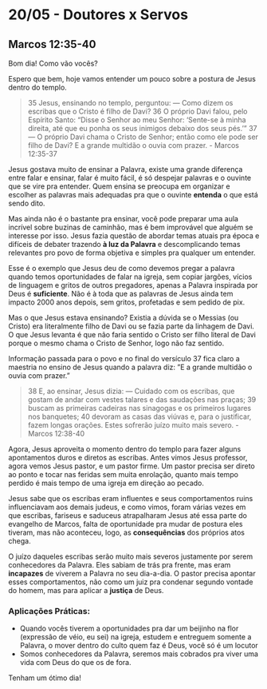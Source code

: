 # 20/05 - Doutores x Servos

## Marcos 12:35-40

Bom dia! Como vão vocês? 

Espero que bem, hoje vamos entender um pouco sobre a postura de Jesus dentro do templo.

> 35 Jesus, ensinando no templo, perguntou: — Como dizem os escribas que o Cristo é filho de Davi? 36 O próprio Davi falou, pelo Espírito Santo: “Disse o Senhor ao meu Senhor: ‘Sente-se à minha direita, até que eu ponha os seus inimigos debaixo dos seus pés.’” 37 — O próprio Davi chama o Cristo de Senhor; então como ele pode ser filho de Davi? E a grande multidão o ouvia com prazer. - Marcos 12:35-37
> 

Jesus gostava muito de ensinar a Palavra, existe uma grande diferença entre falar e ensinar, falar é muito fácil, é só despejar palavras e o ouvinte que se vire pra entender. Quem ensina se preocupa em organizar e escolher as palavras mais adequadas pra que o ouvinte **entenda** o que está sendo dito.

Mas ainda não é o bastante pra ensinar, você pode preparar uma aula incrível sobre buzinas de caminhão, mas é bem improvável que alguém se interesse por isso. Jesus fazia questão de abordar temas atuais pra época e difíceis de debater trazendo **à luz da Palavra** e descomplicando temas relevantes pro povo de forma objetiva e simples pra qualquer um entender. 

Esse é o exemplo que Jesus deu de como devemos pregar a palavra quando temos oportunidades de falar na igreja, sem copiar jargões, vícios de linguagem e gritos de outros pregadores, apenas a Palavra inspirada por Deus é **suficiente**. Não é à toda que as palavras de Jesus ainda tem impacto 2000 anos depois, sem gritos, profetadas e sem pedido de pix.

Mas o que Jesus estava ensinando? Existia a dúvida se o Messias (ou Cristo) era literalmente filho de Davi ou se fazia parte da linhagem de Davi. O que Jesus levanta é que não faria sentido o Cristo ser filho literal de Davi porque o mesmo chama o Cristo de Senhor, logo não faz sentido. 

Informação passada para o povo e no final do versículo 37 fica claro a maestria no ensino de Jesus quando a palavra diz: ”E a grande multidão o ouvia com prazer.”

> 38 E, ao ensinar, Jesus dizia: — Cuidado com os escribas, que gostam de andar com vestes talares e das saudações nas praças; 39 buscam as primeiras cadeiras nas sinagogas e os primeiros lugares nos banquetes; 40 devoram as casas das viúvas e, para o justificar, fazem longas orações. Estes sofrerão juízo muito mais severo. - Marcos 12:38-40
> 

Agora, Jesus aproveita o momento dentro do templo para fazer alguns apontamentos duros e diretos as escribas. Antes vimos Jesus professor, agora vemos Jesus pastor, e um pastor firme. Um pastor precisa ser direto ao ponto e tocar nas feridas sem muita enrolação, quanto mais tempo perdido é mais tempo de uma igreja em direção ao pecado. 

Jesus sabe que os escribas eram influentes e seus comportamentos ruins influenciavam aos demais judeus, e como vimos, foram várias vezes em que escribas, fariseus e saduceus atrapalharam Jesus até essa parte do evangelho de Marcos, falta de oportunidade pra mudar de postura eles tiveram, mas não aconteceu, logo, as **consequências** dos próprios atos chega.

O juízo daqueles escribas serão muito mais severos justamente por serem conhecedores da Palavra. Eles sabiam de trás pra frente, mas eram **incapazes** de viverem a Palavra no seu dia-a-dia. O pastor precisa apontar esses comportamentos, não como um juiz pra condenar segundo vontade do homem, mas para aplicar a **justiça** de Deus.

### Aplicações Práticas:

- Quando vocês tiverem a oportunidades pra dar um beijinho na flor (expressão de véio, eu sei) na igreja, estudem e entreguem somente a Palavra, o mover dentro do culto quem faz é Deus, você só é um locutor
- Somos conhecedores da Palavra, seremos mais cobrados pra viver uma vida com Deus do que os de fora.

Tenham um ótimo dia!